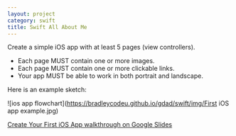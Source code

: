 ```yaml
---
layout: project
category: swift
title: Swift All About Me
---
```


Create a simple iOS app with at least 5 pages (view controllers).

  - Each page MUST contain one or more images.
  - Each page MUST contain one or more clickable links.
  - Your app MUST be able to work in both portrait and landscape.

Here is an example sketch:

![ios app flowchart](https://bradleycodeu.github.io/gdad/swift/img/First iOS app example.jpg)

[Create Your First iOS App walkthrough on Google Slides](https://docs.google.com/presentation/d/e/2PACX-1vQjdlP7T0J4jfScFZJhlN0GYtLn3rCKPqqWmD30iUXzUuSwKe9TAfe00qpiyA_wnqztrkAIt1k0-muQ/pub?start=false&loop=false&delayms=3000&slide=id.p)
